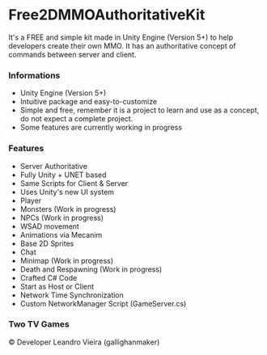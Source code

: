 # Free2DMMOAuthoritativeKit
It's a FREE and simple kit made in Unity Engine (Version 5+) to help developers create their own MMO. It has an authoritative concept of commands between server and client.

### Informations ###

* Unity Engine (Version 5+)
* Intuitive package and easy-to-customize
* Simple and free, remember it is a project to learn and use as a concept, do not expect a complete project.
* Some features are currently working in progress

### Features ###

* Server Authoritative
* Fully Unity + UNET based
* Same Scripts for Client & Server
* Uses Unity's new UI system
* Player
* Monsters (Work in progress)
* NPCs (Work in progress)
* WSAD movement
* Animations via Mecanim
* Base 2D Sprites
* Chat
* Minimap (Work in progress)
* Death and Respawning (Work in progress)
* Crafted C# Code
* Start as Host or Client
* Network Time Synchronization
* Custom NetworkManager Script (GameServer.cs)

### Two TV Games ###

:copyright: Developer Leandro Vieira (gallighanmaker)
